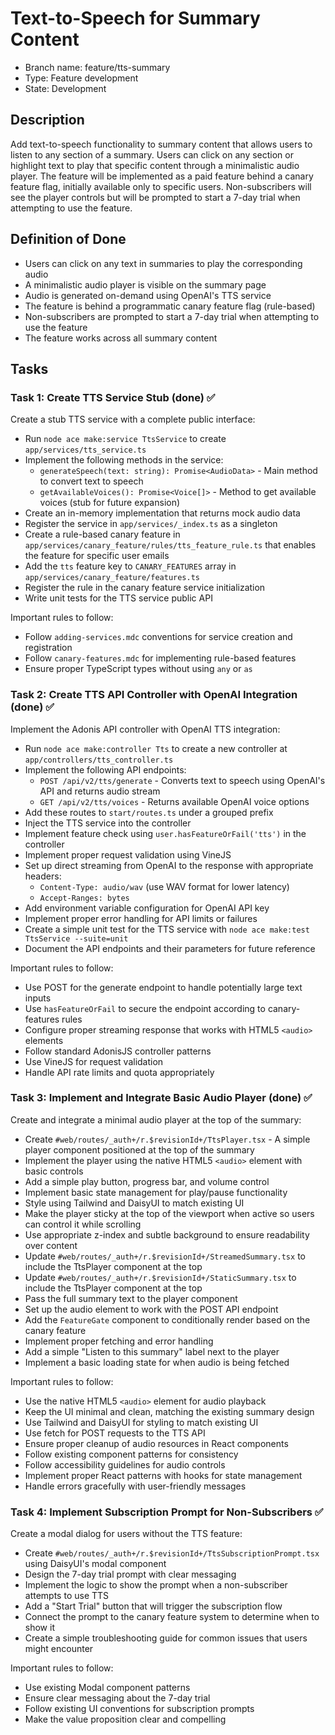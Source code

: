 # Text-to-Speech for Summary Content

- Branch name: feature/tts-summary
- Type: Feature development
- State: Development

## Description

Add text-to-speech functionality to summary content that allows users to listen to any section of a summary. Users can click on any section or highlight text to play that specific content through a minimalistic audio player. The feature will be implemented as a paid feature behind a canary feature flag, initially available only to specific users. Non-subscribers will see the player controls but will be prompted to start a 7-day trial when attempting to use the feature.

## Definition of Done

- Users can click on any text in summaries to play the corresponding audio
- A minimalistic audio player is visible on the summary page
- Audio is generated on-demand using OpenAI's TTS service
- The feature is behind a programmatic canary feature flag (rule-based)
- Non-subscribers are prompted to start a 7-day trial when attempting to use the feature
- The feature works across all summary content

## Tasks

### Task 1: Create TTS Service Stub (done) ✅

Create a stub TTS service with a complete public interface:
- Run `node ace make:service TtsService` to create `app/services/tts_service.ts`
- Implement the following methods in the service:
  - `generateSpeech(text: string): Promise<AudioData>` - Main method to convert text to speech
  - `getAvailableVoices(): Promise<Voice[]>` - Method to get available voices (stub for future expansion)
- Create an in-memory implementation that returns mock audio data
- Register the service in `app/services/_index.ts` as a singleton
- Create a rule-based canary feature in `app/services/canary_feature/rules/tts_feature_rule.ts` that enables the feature for specific user emails
- Add the `tts` feature key to `CANARY_FEATURES` array in `app/services/canary_feature/features.ts`
- Register the rule in the canary feature service initialization
- Write unit tests for the TTS service public API

Important rules to follow:
- Follow `adding-services.mdc` conventions for service creation and registration
- Follow `canary-features.mdc` for implementing rule-based features
- Ensure proper TypeScript types without using `any` or `as`

### Task 2: Create TTS API Controller with OpenAI Integration (done) ✅

Implement the Adonis API controller with OpenAI TTS integration:
- Run `node ace make:controller Tts` to create a new controller at `app/controllers/tts_controller.ts`
- Implement the following API endpoints:
  - `POST /api/v2/tts/generate` - Converts text to speech using OpenAI's API and returns audio stream
  - `GET /api/v2/tts/voices` - Returns available OpenAI voice options
- Add these routes to `start/routes.ts` under a grouped prefix
- Inject the TTS service into the controller
- Implement feature check using `user.hasFeatureOrFail('tts')` in the controller
- Implement proper request validation using VineJS
- Set up direct streaming from OpenAI to the response with appropriate headers:
  - `Content-Type: audio/wav` (use WAV format for lower latency)
  - `Accept-Ranges: bytes`
- Add environment variable configuration for OpenAI API key
- Implement proper error handling for API limits or failures
- Create a simple unit test for the TTS service with `node ace make:test TtsService --suite=unit`
- Document the API endpoints and their parameters for future reference

Important rules to follow:
- Use POST for the generate endpoint to handle potentially large text inputs
- Use `hasFeatureOrFail` to secure the endpoint according to canary-features rules
- Configure proper streaming response that works with HTML5 `<audio>` elements
- Follow standard AdonisJS controller patterns
- Use VineJS for request validation
- Handle API rate limits and quota appropriately

### Task 3: Implement and Integrate Basic Audio Player (done) ✅

Create and integrate a minimal audio player at the top of the summary:
- Create `#web/routes/_auth+/r.$revisionId+/TtsPlayer.tsx` - A simple player component positioned at the top of the summary
- Implement the player using the native HTML5 `<audio>` element with basic controls
- Add a simple play button, progress bar, and volume control
- Implement basic state management for play/pause functionality
- Style using Tailwind and DaisyUI to match existing UI
- Make the player sticky at the top of the viewport when active so users can control it while scrolling
- Use appropriate z-index and subtle background to ensure readability over content
- Update `#web/routes/_auth+/r.$revisionId+/StreamedSummary.tsx` to include the TtsPlayer component at the top
- Update `#web/routes/_auth+/r.$revisionId+/StaticSummary.tsx` to include the TtsPlayer component at the top
- Pass the full summary text to the player component
- Set up the audio element to work with the POST API endpoint
- Add the `FeatureGate` component to conditionally render based on the canary feature
- Implement proper fetching and error handling
- Add a simple "Listen to this summary" label next to the player
- Implement a basic loading state for when audio is being fetched

Important rules to follow:
- Use the native HTML5 `<audio>` element for audio playback
- Keep the UI minimal and clean, matching the existing summary design
- Use Tailwind and DaisyUI for styling to match existing UI
- Use fetch for POST requests to the TTS API
- Ensure proper cleanup of audio resources in React components
- Follow existing component patterns for consistency
- Follow accessibility guidelines for audio controls
- Implement proper React patterns with hooks for state management
- Handle errors gracefully with user-friendly messages

### Task 4: Implement Subscription Prompt for Non-Subscribers ✅

Create a modal dialog for users without the TTS feature:
- Create `#web/routes/_auth+/r.$revisionId+/TtsSubscriptionPrompt.tsx` using DaisyUI's modal component
- Design the 7-day trial prompt with clear messaging
- Implement the logic to show the prompt when a non-subscriber attempts to use TTS
- Add a "Start Trial" button that will trigger the subscription flow
- Connect the prompt to the canary feature system to determine when to show it
- Create a simple troubleshooting guide for common issues that users might encounter

Important rules to follow:
- Use existing Modal component patterns
- Ensure clear messaging about the 7-day trial
- Follow existing UI conventions for subscription prompts
- Make the value proposition clear and compelling 